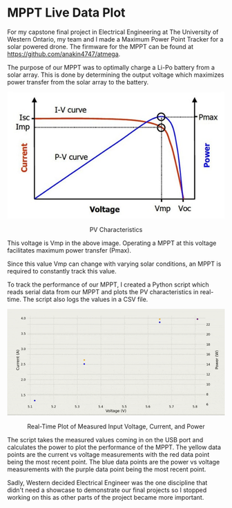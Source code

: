 # MPPT Live Data Plot

For my capstone final project in Electrical Engineering at The University of Western Ontario, my team and I made a Maximum Power Point Tracker for a solar powered drone. The firmware for the MPPT can be found at https://github.com/anakin4747/atmega.

The purpose of our MPPT was to optimally charge a Li-Po battery from a solar array. This is done by determining the output voltage which maximizes power transfer from the solar array to the battery.

<p align="center">
  <img src=".docs/PV-Curve.jpg" alt="Image" />
</p>
<p align="center">PV Characteristics</p>

This voltage is Vmp in the above image. Operating a MPPT at this voltage facilitates maximum power transfer (Pmax).

Since this value Vmp can change with varying solar conditions, an MPPT is required to constantly track this value.

To track the performance of our MPPT, I created a Python script which reads serial data from our MPPT and plots the PV characteristics in real-time. The script also logs the values in a CSV file.

<p align="center">
  <img src=".docs/optimize.gif" alt="Alt Text" />
  <p align="center">Real-Time Plot of Measured Input Voltage, Current, and Power</p>
</p>

The script takes the measured values coming in on the USB port and calculates the power to plot the performance of the MPPT. The yellow data points are the current vs voltage measurements with the red data point being the most recent point. The blue data points are the power vs voltage measurements with the purple data point being the most recent point.

Sadly, Western decided Electrical Engineer was the one discipline that didn't need a showcase to demonstrate our final projects so I stopped working on this as other parts of the project became more important.

